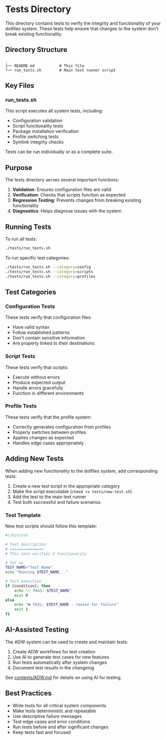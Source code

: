 # Tests Directory

This directory contains tests to verify the integrity and functionality of your dotfiles system. These tests help ensure that changes to the system don't break existing functionality.

## Directory Structure

```
.
├── README.md           # This file
└── run_tests.sh        # Main test runner script
```

## Key Files

### run_tests.sh

This script executes all system tests, including:

- Configuration validation
- Script functionality tests
- Package installation verification
- Profile switching tests
- Symlink integrity checks

Tests can be run individually or as a complete suite.

## Purpose

The tests directory serves several important functions:

1. **Validation**: Ensures configuration files are valid
2. **Verification**: Checks that scripts function as expected
3. **Regression Testing**: Prevents changes from breaking existing functionality
4. **Diagnostics**: Helps diagnose issues with the system

## Running Tests

To run all tests:

```bash
./tests/run_tests.sh
```

To run specific test categories:

```bash
./tests/run_tests.sh --category=config
./tests/run_tests.sh --category=scripts
./tests/run_tests.sh --category=profiles
```

## Test Categories

### Configuration Tests

These tests verify that configuration files:

- Have valid syntax
- Follow established patterns
- Don't contain sensitive information
- Are properly linked to their destinations

### Script Tests

These tests verify that scripts:

- Execute without errors
- Produce expected output
- Handle errors gracefully
- Function in different environments

### Profile Tests

These tests verify that the profile system:

- Correctly generates configuration from profiles
- Properly switches between profiles
- Applies changes as expected
- Handles edge cases appropriately

## Adding New Tests

When adding new functionality to the dotfiles system, add corresponding tests:

1. Create a new test script in the appropriate category
2. Make the script executable (`chmod +x tests/new-test.sh`)
3. Add the test to the main test runner
4. Test both successful and failure scenarios

### Test Template

New test scripts should follow this template:

```bash
#!/bin/zsh

# Test description
# ===============
# This test verifies X functionality

# Set up
TEST_NAME="Test Name"
echo "Running $TEST_NAME..."

# Test execution
if [condition]; then
    echo "✅ PASS: $TEST_NAME"
    exit 0
else
    echo "❌ FAIL: $TEST_NAME - reason for failure"
    exit 1
fi
```

## AI-Assisted Testing

The ADW system can be used to create and maintain tests:

1. Create ADW workflows for test creation
2. Use AI to generate test cases for new features
3. Run tests automatically after system changes
4. Document test results in the changelog

See [contexts/ADW.md](../contexts/ADW.md) for details on using AI for testing.

## Best Practices

- Write tests for all critical system components
- Make tests deterministic and repeatable
- Use descriptive failure messages
- Test edge cases and error conditions
- Run tests before and after significant changes
- Keep tests fast and focused 